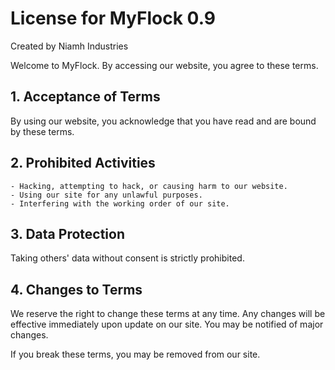 # License for MyFlock 0.9
Created by Niamh Industries

Welcome to MyFlock. By accessing our website, you agree to these terms. 

## 1. Acceptance of Terms
By using our website, you acknowledge that you have read and are bound by these terms.

## 2. Prohibited Activities
    - Hacking, attempting to hack, or causing harm to our website.
    - Using our site for any unlawful purposes.
    - Interfering with the working order of our site.

## 3. Data Protection
Taking others' data without consent is strictly prohibited.

## 4. Changes to Terms
We reserve the right to change these terms at any time. Any changes will be effective immediately upon update on our site. You may be notified of major changes.

If you break these terms, you may be removed from our site.
